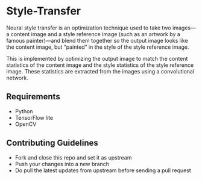 # Style-Transfer
Neural style transfer is an optimization technique used to take two images—a content image and a style reference image (such as an artwork by a famous painter)—and blend them together so the output image looks like the content image, but “painted” in the style of the style reference image.

This is implemented by optimizing the output image to match the content statistics of the content image and the style statistics of the style reference image. These statistics are extracted from the images using a convolutional network.

## Requirements 
- Python
- TensorFlow lite
- OpenCV

## Contributing Guidelines
- Fork and close this repo and set it as upstream
- Push your changes into a new branch
- Do pull the latest updates from upstream before sending a pull request
